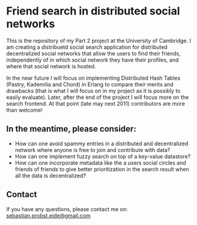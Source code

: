 # Friend search in distributed social networks
This is the repository of my Part 2 project at the University of Cambridge.
I am creating a distribuetd social search application for distributed decentralized social networks that allow the users to find their friends, independently of in which social network they have their profiles, and where that social network is hosted.

In the near future I will focus on implementing Distributed Hash Tables (Pastry, Kademilia and Chord) in Erlang to compare their merits and drawbacks (that is what I will focus on in my project as it is possibly to easily evaluate). Later, after the end of the project I will focus more on the search frontend. At that point (late may next 2011) contributors are more than welcome!

## In the meantime, please consider:
- How can one avoid spammy entries in a distributed and decentralized network where anyone is free to join and contribute with data?
- How can one implement fuzzy search on top of a key-value datastore?
- How can one incorporate metadata like the a users social circles and friends of friends to give better prioritization in the search result when all the data is decentralized?

## Contact
If you have any questions, please contact me on:
sebastian.probst.eide@gmail.com
